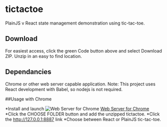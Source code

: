 # tictactoe
PlainJS v React state management demonstration using tic-tac-toe.

## Download
For easiest access, click the green Code button above and select Download ZIP. Unzip in an easy to find location.

## Dependancies
Chrome or other web server capable application. 
Note: This project uses React development with Babel, so nodejs is not required.

##Usage with Chrome

*Install and launch ![Web Server for Chrome](https://lh3.googleusercontent.com/AJHP3JMrI1wMkgcx_L4r8usdkPx7ejbfVG28ZWa8YLyy0JN8SGEZ8npMnUuW_5KYieyQQdDBvoCgyzAg0LS7Qn70nEk=w128-h128-e365-rj-sc0x00ffffff) [Web Server for Chrome](https://chrome.google.com/webstore/detail/web-server-for-chrome/ofhbbkphhbklhfoeikjpcbhemlocgigb/related)
*Click the CHOOSE FOLDER button and add the unzipped tictactoe. 
*Click the http://127.0.0.1:8887 link
*Choose between React or PlainJS tic-tac-toe.
